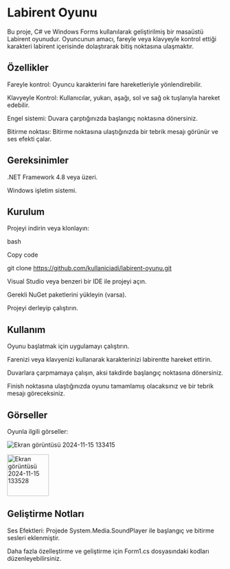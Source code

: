  # Labirent Oyunu
Bu proje, C# ve Windows Forms kullanılarak geliştirilmiş bir masaüstü Labirent oyunudur. Oyuncunun amacı, fareyle veya klavyeyle kontrol ettiği karakteri labirent içerisinde dolaştırarak bitiş noktasına ulaşmaktır.

## Özellikler
Fareyle kontrol: 
Oyuncu karakterini fare hareketleriyle yönlendirebilir.

Klavyeyle Kontrol:
Kullanıcılar, yukarı, aşağı, sol ve sağ ok tuşlarıyla hareket edebilir.

Engel sistemi: 
Duvara çarptığınızda başlangıç noktasına dönersiniz.

Bitirme noktası: 
Bitirme noktasına ulaştığınızda bir tebrik mesajı görünür ve ses efekti çalar.

## Gereksinimler
.NET Framework 4.8 veya üzeri.

Windows işletim sistemi.

## Kurulum
Projeyi indirin veya klonlayın:

bash

Copy code

git clone https://github.com/kullaniciadi/labirent-oyunu.git  

Visual Studio veya benzeri bir IDE ile projeyi açın.

Gerekli NuGet paketlerini yükleyin (varsa).

Projeyi derleyip çalıştırın.

## Kullanım
Oyunu başlatmak için uygulamayı çalıştırın.

Farenizi veya klavyenizi kullanarak karakterinizi labirentte hareket ettirin.

Duvarlara çarpmamaya çalışın, aksi takdirde başlangıç noktasına dönersiniz.

Finish noktasına ulaştığınızda oyunu tamamlamış olacaksınız ve bir tebrik mesajı göreceksiniz.

## Görseller
Oyunla ilgili görseller:

![Ekran görüntüsü 2024-11-15 133415](https://github.com/user-attachments/assets/156046b3-2f01-48b8-ba74-6ae2ef0451f7)

<img width="97" alt="Ekran görüntüsü 2024-11-15 133528" src="https://github.com/user-attachments/assets/11fae920-d7ac-4717-8413-a11e7c5ad7ea">

## Geliştirme Notları
Ses Efektleri: Projede System.Media.SoundPlayer ile başlangıç ve bitirme sesleri eklenmiştir.

Daha fazla özelleştirme ve geliştirme için Form1.cs dosyasındaki kodları düzenleyebilirsiniz.
